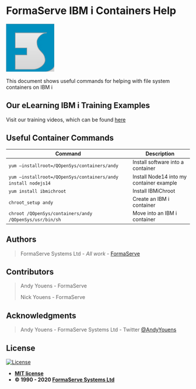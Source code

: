 # FormaServe IBM i Containers Help

![FormaServe Logo](https://github.com/AndyYouens/f_Learning/blob/master/images/Logo.png)

This document shows useful commands for helping with file system containers on IBM i

## Our eLearning IBM i Training Examples

Visit our training videos, which can be found [here](https://learning.formaserve.co.uk)

## Useful Container Commands

| Command | Description |
| -| - |
| `yum –installroot=/QOpenSys/containers/andy` | Install software into a container |
| `yum –installroot=/QOpenSys/containers/andy install nodejs14` | Install Node14 into my container example |
| `yum install ibmichroot` | Install IBMiChroot |
| `chroot_setup andy` | Create an IBM i container |
| `chroot /QOpenSys/containers/andy /QOpenSys/usr/bin/sh` | Move into an IBM i container |

## Authors

> FormaServe Systems Ltd - _All work_ - [FormaServe](https://www.formaserve.co.uk)

## Contributors

> Andy Youens - FormaServe
>
> Nick Youens - FormaServe

## Acknowledgments

> Andy Youens - FormaServe Systems Ltd - Twitter [@AndyYouens](https://twitter.com/AndyYouens)

## License

[![License](http://img.shields.io/:license-mit-blue.svg?style=flat-square)](http://badges.mit-license.org)

- **[MIT license](http://opensource.org/licenses/mit-license.php)**
- **© 1990 - 2020 [FormaServe Systems Ltd](https://www.formaserve.co.uk)**
